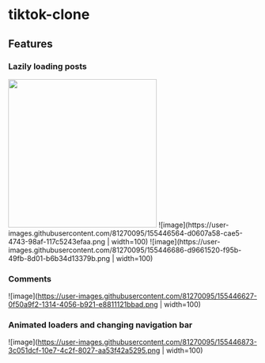 # tiktok-clone
## Features
### Lazily loading posts
<img src="https://user-images.githubusercontent.com/81270095/155446564-d0607a58-cae5-4743-98af-117c5243efaa.png" width="300" height="auto">
![image](https://user-images.githubusercontent.com/81270095/155446564-d0607a58-cae5-4743-98af-117c5243efaa.png | width=100)
![image](https://user-images.githubusercontent.com/81270095/155446686-d9661520-f95b-49fb-8d01-b6b34d13379b.png | width=100)

### Comments
![image](https://user-images.githubusercontent.com/81270095/155446627-0f50a9f2-1314-4056-b921-e8811121bbad.png | width=100)

### Animated loaders and changing navigation bar
![image](https://user-images.githubusercontent.com/81270095/155446873-3c051dcf-10e7-4c2f-8027-aa53f42a5295.png | width=100)

